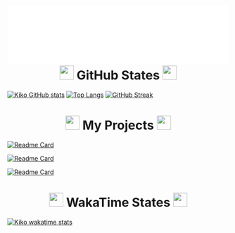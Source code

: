 

<div style="float: left;">
 <br>
  <img src="standartheader.svg" alt="This is Kiko!">
 <br>
</div>

<h1 align="center">
 <img src="https://meritt-gifs.s3-us-west-1.amazonaws.com/nerd-life/bulba-roll.gif" width="32" height="32">
 GitHub States </a> 
<img src="https://meritt-gifs.s3-us-west-1.amazonaws.com/nerd-life/bulba-roll.gif" width="32" height="32"></h1>

[![Kiko GitHub stats](https://github-readme-stats.vercel.app/api?username=badkiko&hide_border=true&border_radius=16&theme=vue-dark&show_icons=true)](https://github.com/anuraghazra/github-readme-stats)
[![Top Langs](https://github-readme-stats.vercel.app/api/top-langs/?username=badkiko&hide_border=true&border_radius=16&theme=vue-dark&show_icons=true&layout=compact)](https://github.com/anuraghazra/github-readme-stats)
[![GitHub Streak](http://github-readme-streak-stats.herokuapp.com?user=BadKiko&theme=vue-dark&hide_border=true&border_radius=16)](https://git.io/streak-stats)

<h1 align="center">
 <img src="https://meritt-gifs.s3-us-west-1.amazonaws.com/nerd-life/bulba-roll.gif" width="32" height="32">
 My Projects </a> 
<img src="https://meritt-gifs.s3-us-west-1.amazonaws.com/nerd-life/bulba-roll.gif" width="32" height="32"></h1>

[![Readme Card](https://github-readme-stats.vercel.app/api/pin/?username=BadKiko&repo=steam-online-fix-launcher&hide_border=true&border_radius=16&theme=vue-dark)](https://github.com/BadKiko/MyProjects)

[![Readme Card](https://github-readme-stats.vercel.app/api/pin/?username=BadKiko&repo=Tsunami-Fi&hide_border=true&border_radius=16&theme=vue-dark)](https://github.com/BadKiko/Tsunami-Fi)

[![Readme Card](https://github-readme-stats.vercel.app/api/pin/?username=BadKiko&repo=kige&hide_border=true&border_radius=16&theme=vue-dark)](https://github.com/BadKiko/kige)


<h1 align="center">
 <img src="https://meritt-gifs.s3-us-west-1.amazonaws.com/nerd-life/bulba-roll.gif" width="32" height="32">
 WakaTime States </a> 
<img src="https://meritt-gifs.s3-us-west-1.amazonaws.com/nerd-life/bulba-roll.gif" width="32" height="32"></h1>


[![Kiko wakatime stats](https://github-readme-stats.vercel.app/api/wakatime?username=@kiko&layout=compact&hide_border=true&border_radius=16&theme=vue-dark&show_icons=true)](https://github.com/anuraghazra/github-readme-stats)
